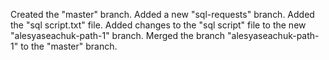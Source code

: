 Created the "master" branch.
Added a new "sql-requests" branch.
Added the "sql script.txt" file.
Added changes to the "sql script" file to the new "alesyaseachuk-path-1" branch. 
Merged the branch "alesyaseachuk-path-1" to the "master" branch.
